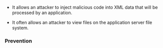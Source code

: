 
- It allows an attacker to inject malicious code into XML data that will be processed by an application.

- It often allows an attacker to view files on the application server file system.



### Prevention
